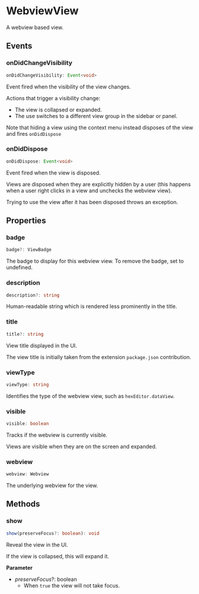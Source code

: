 # WebviewView

A webview based view.

## Events

### onDidChangeVisibility

```typescript
onDidChangeVisibility: Event<void>
```

Event fired when the visibility of the view changes.

Actions that trigger a visibility change:

+ The view is collapsed or expanded.
+ The use switches to a different view group in the sidebar or panel.

Note that hiding a view using the context menu instead disposes of the view and fires `onDidDispose`

### onDidDispose

```typescript
onDidDispose: Event<void>
```

Event fired when the view is disposed.

Views are disposed when they are explicitly hidden by a user
(this happens when a user right clicks in a view and unchecks the webview view).

Trying to use the view after it has been disposed throws an exception.

## Properties

### badge

```typescript
badge?: ViewBadge
```

The badge to display for this webview view.
To remove the badge, set to undefined.

### description

```typescript
description?: string
```

Human-readable string which is rendered less prominently in the title.

### title

```typescript
title?: string
```

View title displayed in the UI.

The view title is initially taken from the extension `package.json` contribution.

### viewType

```typescript
viewType: string
```

Identifies the type of the webview view, such as `hexEditor.dataView`.

### visible

```typescript
visible: boolean
```

Tracks if the webview is currently visible.

Views are visible when they are on the screen and expanded.

### webview

```typescript
webview: Webview
```

The underlying webview for the view.

## Methods

### show

```typescript
show(preserveFocus?: boolean): void
```

Reveal the view in the UI.

If the view is collapsed, this will expand it.

**Parameter**

+ *preserveFocus*?: boolean
  + When `true` the view will not take focus.

[Event]: EventT.md
[Webview]: Webview.md
[ViewBadge]: ViewBadge.md

